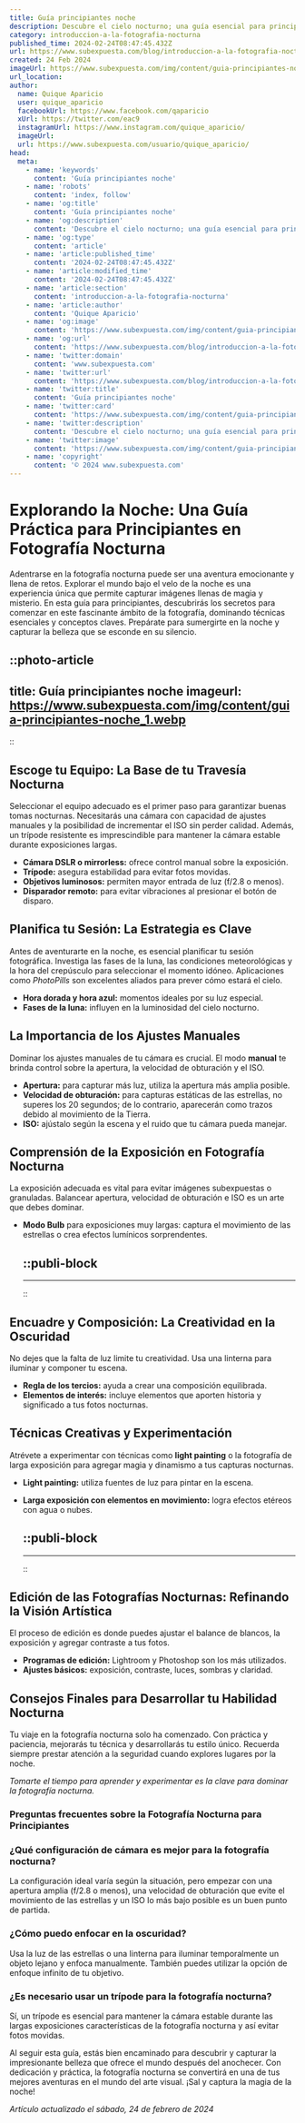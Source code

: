 ```yaml
---
title: Guía principiantes noche
description: Descubre el cielo nocturno; una guía esencial para principiantes que desean admirar estrellas y constelaciones. ¡Inicia tu aventura astronómica ahora!
category: introduccion-a-la-fotografia-nocturna
published_time: 2024-02-24T08:47:45.432Z
url: https://www.subexpuesta.com/blog/introduccion-a-la-fotografia-nocturna/guia-principiantes-noche
created: 24 Feb 2024
imageUrl: https://www.subexpuesta.com/img/content/guia-principiantes-noche_1.webp
url_location:
author:
  name: Quique Aparicio
  user: quique_aparicio
  facebookUrl: https://www.facebook.com/qaparicio
  xUrl: https://twitter.com/eac9
  instagramUrl: https://www.instagram.com/quique_aparicio/
  imageUrl: 
  url: https://www.subexpuesta.com/usuario/quique_aparicio/
head:
  meta:
    - name: 'keywords'
      content: 'Guía principiantes noche'
    - name: 'robots'
      content: 'index, follow'
    - name: 'og:title'
      content: 'Guía principiantes noche'
    - name: 'og:description'
      content: 'Descubre el cielo nocturno; una guía esencial para principiantes que desean admirar estrellas y constelaciones. ¡Inicia tu aventura astronómica ahora!'
    - name: 'og:type'
      content: 'article'
    - name: 'article:published_time'
      content: '2024-02-24T08:47:45.432Z'
    - name: 'article:modified_time'
      content: '2024-02-24T08:47:45.432Z'
    - name: 'article:section'
      content: 'introduccion-a-la-fotografia-nocturna'
    - name: 'article:author'
      content: 'Quique Aparicio'
    - name: 'og:image'
      content: 'https://www.subexpuesta.com/img/content/guia-principiantes-noche_1.webp'
    - name: 'og:url'
      content: 'https://www.subexpuesta.com/blog/introduccion-a-la-fotografia-nocturna/guia-principiantes-noche'
    - name: 'twitter:domain'
      content: 'www.subexpuesta.com'
    - name: 'twitter:url'
      content: 'https://www.subexpuesta.com/blog/introduccion-a-la-fotografia-nocturna/guia-principiantes-noche'
    - name: 'twitter:title'
      content: 'Guía principiantes noche'
    - name: 'twitter:card'
      content: 'https://www.subexpuesta.com/img/content/guia-principiantes-noche_1.webp'
    - name: 'twitter:description'
      content: 'Descubre el cielo nocturno; una guía esencial para principiantes que desean admirar estrellas y constelaciones. ¡Inicia tu aventura astronómica ahora!'
    - name: 'twitter:image'
      content: 'https://www.subexpuesta.com/img/content/guia-principiantes-noche_1.webp'
    - name: 'copyright'
      content: '© 2024 www.subexpuesta.com'
---
```

# Explorando la Noche: Una Guía Práctica para Principiantes en Fotografía Nocturna

Adentrarse en la fotografía nocturna puede ser una aventura emocionante y llena de retos. Explorar el mundo bajo el velo de la noche es una experiencia única que permite capturar imágenes llenas de magia y misterio. En esta guía para principiantes, descubrirás los secretos para comenzar en este fascinante ámbito de la fotografía, dominando técnicas esenciales y conceptos claves. Prepárate para sumergirte en la noche y capturar la belleza que se esconde en su silencio.


::photo-article
---
title: Guía principiantes noche
imageurl: https://www.subexpuesta.com/img/content/guia-principiantes-noche_1.webp
---
::


## Escoge tu Equipo: La Base de tu Travesía Nocturna

Seleccionar el equipo adecuado es el primer paso para garantizar buenas tomas nocturnas. Necesitarás una cámara con capacidad de ajustes manuales y la posibilidad de incrementar el ISO sin perder calidad. Además, un trípode resistente es imprescindible para mantener la cámara estable durante exposiciones largas.

- **Cámara DSLR o mirrorless:** ofrece control manual sobre la exposición.
- **Trípode:** asegura estabilidad para evitar fotos movidas.
- **Objetivos luminosos:** permiten mayor entrada de luz (f/2.8 o menos).
- **Disparador remoto:** para evitar vibraciones al presionar el botón de disparo.

## Planifica tu Sesión: La Estrategia es Clave

Antes de aventurarte en la noche, es esencial planificar tu sesión fotográfica. Investiga las fases de la luna, las condiciones meteorológicas y la hora del crepúsculo para seleccionar el momento idóneo. Aplicaciones como *PhotoPills* son excelentes aliados para prever cómo estará el cielo.

- **Hora dorada y hora azul:** momentos ideales por su luz especial.
- **Fases de la luna:** influyen en la luminosidad del cielo nocturno.

## La Importancia de los Ajustes Manuales

Dominar los ajustes manuales de tu cámara es crucial. El modo **manual** te brinda control sobre la apertura, la velocidad de obturación y el ISO.

- **Apertura:** para capturar más luz, utiliza la apertura más amplia posible.
- **Velocidad de obturación:** para capturas estáticas de las estrellas, no superes los 20 segundos; de lo contrario, aparecerán como trazos debido al movimiento de la Tierra.
- **ISO:** ajústalo según la escena y el ruido que tu cámara pueda manejar.

## Comprensión de la Exposición en Fotografía Nocturna

La exposición adecuada es vital para evitar imágenes subexpuestas o granuladas. Balancear apertura, velocidad de obturación e ISO es un arte que debes dominar.

- **Modo Bulb** para exposiciones muy largas: captura el movimiento de las estrellas o crea efectos lumínicos sorprendentes.


  ::publi-block
  ---
  ---
  ::
  
  
## Encuadre y Composición: La Creatividad en la Oscuridad

No dejes que la falta de luz limite tu creatividad. Usa una linterna para iluminar y componer tu escena.

- **Regla de los tercios:** ayuda a crear una composición equilibrada.
- **Elementos de interés:** incluye elementos que aporten historia y significado a tus fotos nocturnas.

## Técnicas Creativas y Experimentación

Atrévete a experimentar con técnicas como **light painting** o la fotografía de larga exposición para agregar magia y dinamismo a tus capturas nocturnas.

- **Light painting:** utiliza fuentes de luz para pintar en la escena.
- **Larga exposición con elementos en movimiento:** logra efectos etéreos con agua o nubes.


  ::publi-block
  ---
  ---
  ::
  
  
## Edición de las Fotografías Nocturnas: Refinando la Visión Artística

El proceso de edición es donde puedes ajustar el balance de blancos, la exposición y agregar contraste a tus fotos.

- **Programas de edición:** Lightroom y Photoshop son los más utilizados.
- **Ajustes básicos:** exposición, contraste, luces, sombras y claridad.

## Consejos Finales para Desarrollar tu Habilidad Nocturna

Tu viaje en la fotografía nocturna solo ha comenzado. Con práctica y paciencia, mejorarás tu técnica y desarrollarás tu estilo único. Recuerda siempre prestar atención a la seguridad cuando explores lugares por la noche.

*Tomarte el tiempo para aprender y experimentar es la clave para dominar la fotografía nocturna.*

### Preguntas frecuentes sobre la Fotografía Nocturna para Principiantes

### ¿Qué configuración de cámara es mejor para la fotografía nocturna?
La configuración ideal varía según la situación, pero empezar con una apertura amplia (f/2.8 o menos), una velocidad de obturación que evite el movimiento de las estrellas y un ISO lo más bajo posible es un buen punto de partida.

### ¿Cómo puedo enfocar en la oscuridad?
Usa la luz de las estrellas o una linterna para iluminar temporalmente un objeto lejano y enfoca manualmente. También puedes utilizar la opción de enfoque infinito de tu objetivo.

### ¿Es necesario usar un trípode para la fotografía nocturna?
Sí, un trípode es esencial para mantener la cámara estable durante las largas exposiciones características de la fotografía nocturna y así evitar fotos movidas.

Al seguir esta guía, estás bien encaminado para descubrir y capturar la impresionante belleza que ofrece el mundo después del anochecer. Con dedicación y práctica, la fotografía nocturna se convertirá en una de tus mejores aventuras en el mundo del arte visual. ¡Sal y captura la magia de la noche!

_Artículo actualizado el sábado, 24 de febrero de 2024_